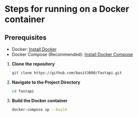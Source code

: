 # Steps for running on a Docker container

## Prerequisites

- Docker: [Install Docker](https://docs.docker.com/get-docker/)
- Docker Compose (Recommended): [Install Docker Compose](https://docs.docker.com/compose/install/)

1. **Clone the repository**

    ```sh
    git clone https://github.com/basit3000/fastapi.git
    ```

2. **Navigate to the Project Directory**

    ```sh
    cd fastapi
    ```

3. **Build the Docker container**

    ```sh
    docker-compose up --build
    ```
